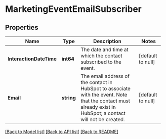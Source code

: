 # MarketingEventEmailSubscriber

## Properties
Name | Type | Description | Notes
------------ | ------------- | ------------- | -------------
**InteractionDateTime** | **int64** | The date and time at which the contact subscribed to the event. | [default to null]
**Email** | **string** | The email address of the contact in HubSpot to associate with the event. Note that the contact must already exist in HubSpot; a contact will not be created. | [default to null]

[[Back to Model list]](../README.md#documentation-for-models) [[Back to API list]](../README.md#documentation-for-api-endpoints) [[Back to README]](../README.md)

